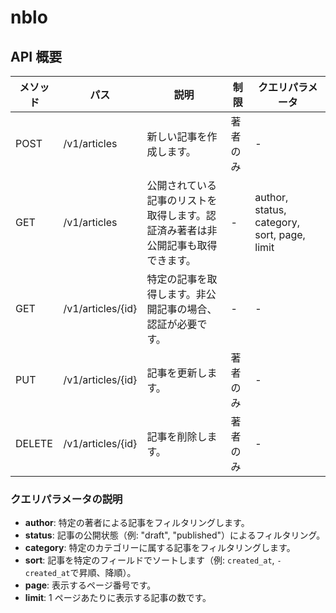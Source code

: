 # nblo

## API 概要

| メソッド | パス              | 説明                                                                             | 制限     | クエリパラメータ                            |
| -------- | ----------------- | -------------------------------------------------------------------------------- | -------- | ------------------------------------------- |
| POST     | /v1/articles      | 新しい記事を作成します。                                                         | 著者のみ | -                                           |
| GET      | /v1/articles      | 公開されている記事のリストを取得します。認証済み著者は非公開記事も取得できます。 | -        | author, status, category, sort, page, limit |
| GET      | /v1/articles/{id} | 特定の記事を取得します。非公開記事の場合、認証が必要です。                       | -        | -                                           |
| PUT      | /v1/articles/{id} | 記事を更新します。                                                               | 著者のみ | -                                           |
| DELETE   | /v1/articles/{id} | 記事を削除します。                                                               | 著者のみ | -                                           |

### クエリパラメータの説明

- **author**: 特定の著者による記事をフィルタリングします。
- **status**: 記事の公開状態（例: "draft", "published"）によるフィルタリング。
- **category**: 特定のカテゴリーに属する記事をフィルタリングします。
- **sort**: 記事を特定のフィールドでソートします（例: `created_at`, `-created_at`で昇順、降順）。
- **page**: 表示するページ番号です。
- **limit**: 1 ページあたりに表示する記事の数です。
